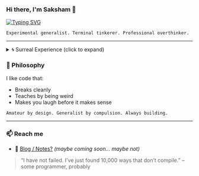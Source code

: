 
### Hi there, I'm Saksham 👋  
[![Typing SVG](https://readme-typing-svg.herokuapp.com?font=Source+Code+Pro&color=%2347F731&lines=Enthusiast+of+open-ended+questions;Engineer+of+unfinished+projects;Walking+edge+case)](https://git.io/typing-svg)

`Experimental generalist. Terminal tinkerer. Professional overthinker.`

---
<details>
<summary>🌀 Surreal Experience (click to expand)</summary> 
Independent consultant for distributed entropy normalization and backend lullaby orchestration under the Department of Invisible Alerts, specializing in non-blocking burnout mitigation and recursive-state context switching. Former transitional systems theorist at the Informal Consortium of Post-Internship Kinetics, known for evolving from intern to full-stack fog-of-war analyst without disrupting the legacy abstraction continuum. Served as embedded field researcher at the Recursive Retail Cognition Institute, contributing 15 months of empirical shelving and genre-fluid recommendation engineering within analog discovery interfaces. Acted as chair of dashboard dramaturgy at the Center for Critical Non-Observability, authoring unreadable alert schemas and cultivating silent failure narratives with a 0.03% false sense of security rating. Most recently held the role of backend approximation architect at the Guild of Provisional Uptime, preserving the aesthetic symmetry of semi-functional systems via proactive log meditation and strategic postponement ceremonies.
</details>


### 🧭 Philosophy
I like code that:
- Breaks cleanly
- Teaches by being weird
- Makes you laugh before it makes sense

`Amateur by design. Generalist by compulsion. Always building.`

---
### 📫 Reach me 
- 🧵 [Blog / Notes?](#) *(maybe coming soon... maybe not)*
> “I have not failed. I’ve just found 10,000 ways that don’t compile.” – some programmer, probably


